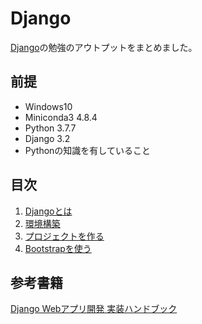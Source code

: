 # Django

[Django](https://www.djangoproject.com/)の勉強のアウトプットをまとめました。

## 前提
- Windows10
- Miniconda3 4.8.4
- Python 3.7.7
- Django 3.2
- Pythonの知識を有していること

## 目次
1. [Djangoとは](https://github.com/JuvenileTalk9/Django/blob/main/01_Djangoとは/Djangoとは.md)
2. [環境構築](https://github.com/JuvenileTalk9/Django/blob/main/02_環境構築/環境構築.md)
3. [プロジェクトを作る](https://github.com/JuvenileTalk9/Django/blob/main/03_プロジェクトを作る/プロジェクトを作る.md)
4. [Bootstrapを使う](https://github.com/JuvenileTalk9/Django/blob/main/04_Bootstrapを使う/Bootstrapを使う.md)

## 参考書籍
[Django Webアプリ開発 実装ハンドブック](hhttps://www.shuwasystem.co.jp/book/9784798055459.html)
